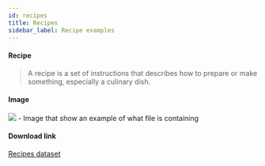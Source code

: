 ```yaml
---
id: recipes
title: Recipes
sidebar_label: Recipe examples
---
```



#### Recipe



>
> A recipe is a set of instructions that describes how to prepare or make something, especially a culinary dish.
>

#### Image
![](https://raw.githubusercontent.com/GroceriStar/creative/master/) - Image that show an example of what file is containing

#### Download link
[Recipes dataset](https://github.com/GroceriStar/static-data-plain/blob/master/data/clean/Recipe/Recipe4/recipe.json)
